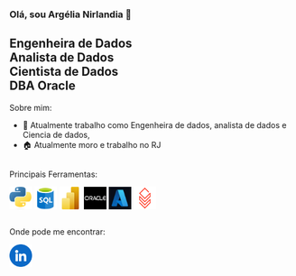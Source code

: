 
### Olá, sou Argélia Nirlandia 👋

## Engenheira de Dados <br> Analista de Dados <br> Cientista de Dados <br> DBA Oracle

Sobre mim:

- 🔭 Atualmente trabalho como Engenheira de dados, analista de dados e Ciencia de dados,  
- 🏠 Atualmente moro e trabalho no RJ


## 

Principais Ferramentas:

<div style="display: inline_block">
  <img align="center" alt="Python" height="40" width="40" src="https://github.com/nirlandia/AdventureWorkPortifolio/blob/main/python.png?raw=true">
  <img align="center" alt="SQL" height="40" width="40" src="https://github.com/nirlandia/AdventureWorkPortifolio/blob/main/sql.png?raw=true">
  <img align="center" alt="Power BI" height="40" width="40" src="https://github.com/nirlandia/AdventureWorkPortifolio/blob/main/1200px-New_Power_BI_Logo.svg.png?raw=true">
  <img align="center" alt="Power BI" height="40" width="40" src="https://github.com/nirlandia/AdventureWorkPortifolio/blob/main/oracle.png?raw=true">
  <img align="center" alt="Azure" height="40" width="40" src="https://github.com/nirlandia/AdventureWorkPortifolio/blob/main/Azure.png?raw=true">
    <img align="center" alt="Azure" height="40" width="40" src="https://github.com/nirlandia/AdventureWorkPortifolio/blob/main/databricks.png?raw=true">

</div>

<br>

  
Onde pode me encontrar:
<div style="display: inline_block">
  
  <a href="www.linkedin.com/in/argelianirlandia/" target="_blank">
    <img align="center" alt="" height="40" width="40" src="https://github.com/nirlandia/AdventureWorkPortifolio/blob/main/linkedin.png?raw=true">
  </a>

</div>

<!--
**nirlandia/nirlandia** is a ✨ _special_ ✨ repository because its `README.md` (this file) appears on your GitHub profile.

Here are some ideas to get you started:

- 🔭 I’m currently working on ...
- 🌱 I’m currently learning ...
- 👯 I’m looking to collaborate on ...
- 🤔 I’m looking for help with ...
- 💬 Ask me about ...
- 📫 How to reach me: ...
- 😄 Pronouns: ...
- ⚡ Fun fact: ...
-->
